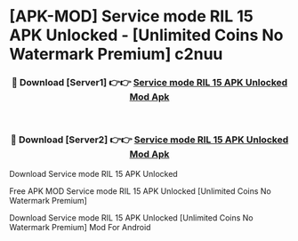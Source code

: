 # [APK-MOD] Service mode RIL 15 APK Unlocked - [Unlimited Coins No Watermark Premium] c2nuu



<div align="center">
<h3>🔴 Download [Server1] 👉👉 <a href="https://momento.my/?title=Service_mode_RIL_15_APK_Unlocked">Service mode RIL 15 APK Unlocked Mod Apk</a></h3><br>

<h3>🔴 Download [Server2] 👉👉 <a href="https://momento.my/?title=Service_mode_RIL_15_APK_Unlocked">Service mode RIL 15 APK Unlocked Mod Apk</a></h3>
</div>



Download Service mode RIL 15 APK Unlocked 

Free APK MOD Service mode RIL 15 APK Unlocked [Unlimited Coins No Watermark Premium]

Download Service mode RIL 15 APK Unlocked [Unlimited Coins No Watermark Premium] Mod For Android
